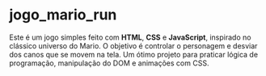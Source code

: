 # jogo_mario_run
Este é um jogo simples feito com **HTML**, **CSS** e **JavaScript**, inspirado no clássico universo do Mario. O objetivo é controlar o personagem e desviar dos canos que se movem na tela. Um ótimo projeto para praticar lógica de programação, manipulação do DOM e animações com CSS.
